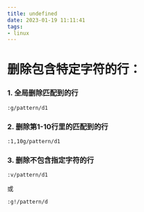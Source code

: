 ```yaml
---
title: undefined
date: 2023-01-19 11:11:41
tags:
- linux
---
```


# 删除包含特定字符的行：

### 1. 全局删除匹配到的行

```
:g/pattern/d1
```

### 2. 删除第1-10行里的匹配到的行

```
:1,10g/pattern/d1
```

### 3. 删除不包含指定字符的行

```
:v/pattern/d1
```

或

```
:g!/pattern/d
```

